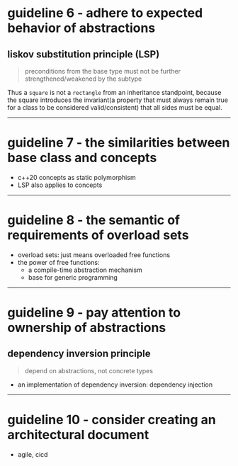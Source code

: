 # guideline 6 - adhere to expected behavior of abstractions

## liskov substitution principle (LSP)

> preconditions from the base type must not be further strengthened/weakened by
  the subtype

Thus a `square` is not a `rectangle` from an inheritance standpoint, because the
square introduces the invariant(a property that must always remain true for a
class to be considered valid/consistent) that all sides must be equal.

---

# guideline 7 - the similarities between base class and concepts

- c++20 concepts as static polymorphism
- LSP also applies to concepts

---

# guideline 8 - the semantic of requirements of overload sets

- overload sets: just means overloaded free functions
- the power of free functions:
	- a compile-time abstraction mechanism
	- base for generic programming

---

# guideline 9 - pay attention to ownership of abstractions

## dependency inversion principle

> depend on abstractions, not concrete types

- an implementation of dependency inversion: dependency injection

---

# guideline 10 - consider creating an architectural document

- agile, cicd
